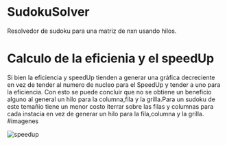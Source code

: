 # SudokuSolver

Resolvedor de sudoku para una matriz de nxn usando hilos.

# Calculo de la eficienia y el speedUp
Si bien la eficiencia y speedUp tienden a generar una gráfica decreciente en vez de tender al numero de nucleo para el SpeedUp y tender a uno para 
la eficiencia. Con esto se puede concluir que no se obtiene un beneficio alguno al general un hilo para la columna,fila y la grilla.Para un sudoku de este temañio tiene un menor
costo iterrar sobre las filas y columnas para cada instacia en vez de generar un hilo para la fila,columna y la grilla.
#imagenes 

![speedup](https://user-images.githubusercontent.com/71998273/98455632-10ee0000-2152-11eb-84c8-f04547ed94fa.PNG)
